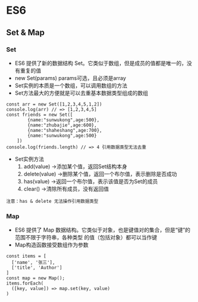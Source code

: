 # ES6
## Set & Map
### Set 
   + ES6 提供了新的数据结构 Set。它类似于数组，但是成员的值都是唯一的，没有重复的值   
   + new Set(params) params可选，且必须是array 
   + Set实例的本质是一个数组，可以调用数组的方法  
   + Set方法最大的方便就是可以去重基本数据类型组成的数组
```
const arr = new Set([1,2,3,4,5,1,2])
console.log(arr) // => [1,2,3,4,5]
const friends = new Set([
        {name:"sunwukong",age:500},
        {name:"zhubajie",age:600},
        {name:"shaheshang",age:700},
        {name:"sunwukong",age:500}
    ])
console.log(friends.length) // => 4 引用数据类型无法去重  
```
   + Set实例方法
      1. add(value) ->添加某个值，返回Set结构本身
      2. delete(value) ->删除某个值，返回一个布尔值，表示删除是否成功
      3. has(value) ->返回一个布尔值，表示该值是否为Set的成员
      4. clear() ->清除所有成员，没有返回值
```
注意：has & delete 无法操作引用数据类型
```
### Map
  * ES6 提供了 Map 数据结构。它类似于对象，也是键值对的集合，但是“键”的范围不限于字符串，各种类型   的值（包括对象）都可以当作键
  * Map构造函数接受数组作为参数
  ```
  const items = [
    ['name', '张三'],
    ['title', 'Author']
  ]
  const map = new Map();
  items.forEach(
    ([key, value]) => map.set(key, value)
  )
  ```